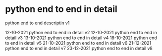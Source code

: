 # python end to end in detail
python end to end descriptin v1

12-10-2021  python end to end in detail v2
12-10-2021  python end to end in detail v3
13-10-2021  python end to end in detail v4
18-10-2021  python end to end in detail v5
21-10-2021  python end to end in detail v6
21-12-2021  python end to end in detail v7
23-12-2021  python end to end in detail v8
